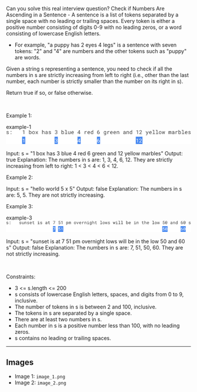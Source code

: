 Can you solve this real interview question? Check if Numbers Are Ascending in a Sentence - A sentence is a list of tokens separated by a single space with no leading or trailing spaces. Every token is either a positive number consisting of digits 0-9 with no leading zeros, or a word consisting of lowercase English letters.

 * For example, "a puppy has 2 eyes 4 legs" is a sentence with seven tokens: "2" and "4" are numbers and the other tokens such as "puppy" are words.

Given a string s representing a sentence, you need to check if all the numbers in s are strictly increasing from left to right (i.e., other than the last number, each number is strictly smaller than the number on its right in s).

Return true if so, or false otherwise.

 

Example 1:

example-1 ![Example 1](./image_1.png)


Input: s = "1 box has 3 blue 4 red 6 green and 12 yellow marbles"
Output: true
Explanation: The numbers in s are: 1, 3, 4, 6, 12.
They are strictly increasing from left to right: 1 < 3 < 4 < 6 < 12.


Example 2:


Input: s = "hello world 5 x 5"
Output: false
Explanation: The numbers in s are: 5, 5. They are not strictly increasing.


Example 3:

example-3 ![Example 2](./image_2.png)


Input: s = "sunset is at 7 51 pm overnight lows will be in the low 50 and 60 s"
Output: false
Explanation: The numbers in s are: 7, 51, 50, 60. They are not strictly increasing.


 

Constraints:

 * 3 <= s.length <= 200
 * s consists of lowercase English letters, spaces, and digits from 0 to 9, inclusive.
 * The number of tokens in s is between 2 and 100, inclusive.
 * The tokens in s are separated by a single space.
 * There are at least two numbers in s.
 * Each number in s is a positive number less than 100, with no leading zeros.
 * s contains no leading or trailing spaces.

---

## Images

- Image 1: `image_1.png`
- Image 2: `image_2.png`

